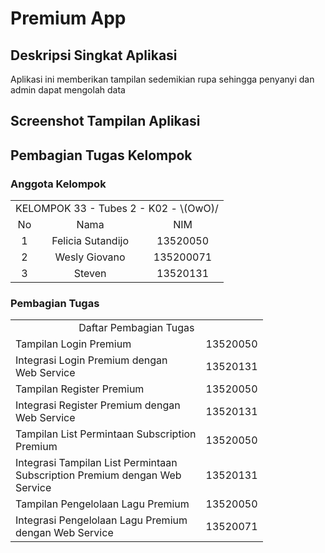# Premium App

## Deskripsi Singkat Aplikasi
Aplikasi ini memberikan tampilan sedemikian rupa sehingga penyanyi dan admin dapat mengolah data

## Screenshot Tampilan Aplikasi

## Pembagian Tugas Kelompok
### Anggota Kelompok
<table>

<tr>
<td colspan = 3 align = "center">KELOMPOK 33 - Tubes 2 - K02 - \(OwO)/</td>
</tr>
<tr><td align="center">No</td><td align="center">Nama</td><td align="center">NIM</td></tr>
<tr><td align="center">1</td><td align="center">Felicia Sutandijo</td><td align="center">13520050</td></tr>
<tr><td align="center">2</td><td align="center">Wesly Giovano</td><td align="center">135200071</td></tr>
<tr><td align="center">3</td><td align="center">Steven</td><td align="center">13520131</td></tr>

</table>

### Pembagian Tugas

<table>
<tr>
    <td colspan=2 align="center">
    Daftar Pembagian Tugas
    </td>
</tr>
<tr>
    <td>Tampilan Login Premium</td>
    <td>13520050</td>
</tr>
<tr>
    <td>Integrasi Login Premium dengan 
    <br />Web Service</td>
    <td>13520131</td>
</tr>
<tr>
    <td>Tampilan Register Premium</td>
    <td>13520050</td>
</tr>
<tr>
    <td>Integrasi Register Premium dengan
    <br />Web Service</td>
    <td>13520131</td>
</tr>
<tr>
    <td>Tampilan List Permintaan Subscription
    <br />Premium</td>
    <td>13520050</td>
</tr>
<tr>
    <td>Integrasi Tampilan List Permintaan
    <br />Subscription Premium dengan Web
    <br />Service</td>
    <td>13520131</td>
</tr>
<tr>
    <td>Tampilan Pengelolaan Lagu Premium</td>
    <td>13520050</td>
</tr>
<tr>
    <td>Integrasi Pengelolaan Lagu Premium
    <br />dengan Web Service</td>
    <td>13520071</td>
</tr>
</table>